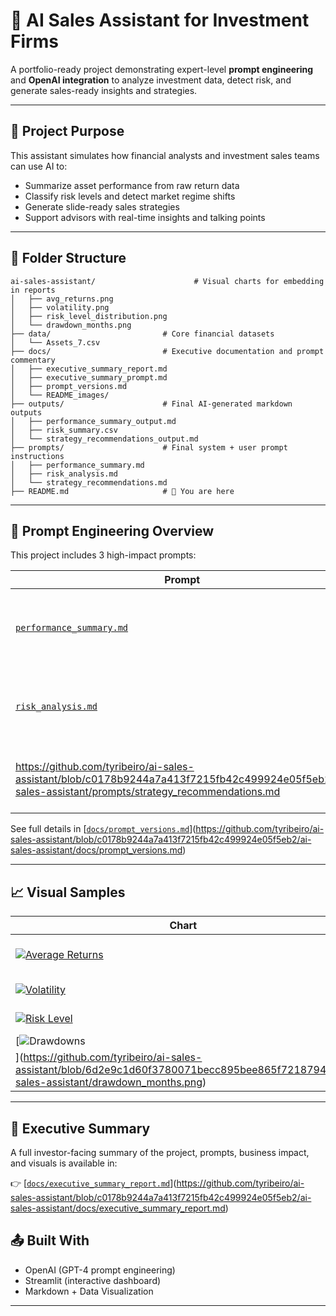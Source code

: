 # 🤖 AI Sales Assistant for Investment Firms

A portfolio-ready project demonstrating expert-level **prompt engineering** and **OpenAI integration** to analyze investment data, detect risk, and generate sales-ready insights and strategies.

---

## 📌 Project Purpose

This assistant simulates how financial analysts and investment sales teams can use AI to:

- Summarize asset performance from raw return data
- Classify risk levels and detect market regime shifts
- Generate slide-ready sales strategies
- Support advisors with real-time insights and talking points

---

## 📁 Folder Structure

```
ai-sales-assistant/                      # Visual charts for embedding in reports
│   ├── avg_returns.png
│   ├── volatility.png
│   ├── risk_level_distribution.png
│   └── drawdown_months.png
├── data/                         # Core financial datasets
│   └── Assets_7.csv
├── docs/                         # Executive documentation and prompt commentary
│   ├── executive_summary_report.md
│   ├── executive_summary_prompt.md
│   ├── prompt_versions.md
│   └── README_images/
├── outputs/                      # Final AI-generated markdown outputs
│   ├── performance_summary_output.md
│   ├── risk_summary.csv
│   └── strategy_recommendations_output.md
├── prompts/                      # Final system + user prompt instructions
│   ├── performance_summary.md
│   ├── risk_analysis.md
│   └── strategy_recommendations.md
├── README.md                     # 🔹 You are here
```

---

## 🧠 Prompt Engineering Overview

This project includes 3 high-impact prompts:

| Prompt | Purpose |
|--------|---------|
| [`performance_summary.md`](https://github.com/tyribeiro/ai-sales-assistant/blob/c0178b9244a7a413f7215fb42c499924e05f5eb2/ai-sales-assistant/prompts/performance_summary.md) | Analyzes top and underperforming assets, provides markdown summary |
| [`risk_analysis.md` ](https://github.com/tyribeiro/ai-sales-assistant/blob/c0178b9244a7a413f7215fb42c499924e05f5eb2/ai-sales-assistant/prompts/risk_analysis.md)| Classifies risk levels, identifies drawdown periods, supports advisory insights |
| https://github.com/tyribeiro/ai-sales-assistant/blob/c0178b9244a7a413f7215fb42c499924e05f5eb2/ai-sales-assistant/prompts/strategy_recommendations.md | Generates sales-friendly investment strategies based on trends |

See full details in [[`docs/prompt_versions.md`](./docs/prompt_versions.md)](https://github.com/tyribeiro/ai-sales-assistant/blob/c0178b9244a7a413f7215fb42c499924e05f5eb2/ai-sales-assistant/docs/prompt_versions.md)

---

## 📈 Visual Samples

| Chart | Description |
|-------|-------------|
| [![Average Returns](../charts/avg_returns.png)](https://github.com/tyribeiro/ai-sales-assistant/blob/6d2e9c1d60f3780071becc895bee865f72187941/ai-sales-assistant/avg_returns.png) | Average Monthly Returns |
| [![Volatility](../charts/volatility.png)](https://github.com/tyribeiro/ai-sales-assistant/blob/6d2e9c1d60f3780071becc895bee865f72187941/ai-sales-assistant/volatility.png)| Volatility by Asset |
| [![Risk Level](../charts/risk_level_distribution.png)](https://github.com/tyribeiro/ai-sales-assistant/blob/6d2e9c1d60f3780071becc895bee865f72187941/ai-sales-assistant/risk_level_distribution.png) | Risk Level Distribution |
| [![Drawdowns](../charts/drawdown_months.png)
](https://github.com/tyribeiro/ai-sales-assistant/blob/6d2e9c1d60f3780071becc895bee865f72187941/ai-sales-assistant/drawdown_months.png)| Max Drawdown by Asset |

---

## 🧾 Executive Summary

A full investor-facing summary of the project, prompts, business impact, and visuals is available in:

👉 [[`docs/executive_summary_report.md`](./docs/executive_summary_report.md)](https://github.com/tyribeiro/ai-sales-assistant/blob/c0178b9244a7a413f7215fb42c499924e05f5eb2/ai-sales-assistant/docs/executive_summary_report.md)


## 📤 Built With

- OpenAI (GPT-4 prompt engineering)
- Streamlit (interactive dashboard)
- Markdown + Data Visualization
---

